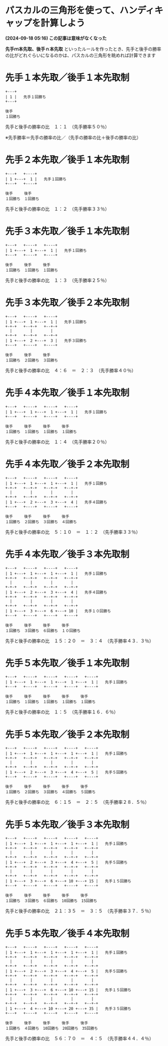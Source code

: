 # パスカルの三角形を使って、ハンディキャップを計算しよう

**(2024-09-18 05:16) この記事は意味がなくなった**  


**先手ｍ本先取、後手ｎ本先取** といったルールを作ったとき、先手と後手の勝率の比がどれぐらいになるのかは、パスカルの三角形を眺めれば計算できます  


# 先手１本先取／後手１本先取制

```
+---+
| 1 |   先手１回勝ち
+---+

後手
１回勝ち
```

先手と後手の勝率の比　１：１　（先手勝率５０％）  

※先手勝率＝先手の勝率の比／（先手の勝率の比＋後手の勝率の比）  


# 先手２本先取／後手１本先取制

```
+---+   +----+
| 1 +---+  1 |   先手１回勝ち
+---+   +----+

後手　　　後手
１回勝ち　１回勝ち
```

先手と後手の勝率の比　１：２　（先手勝率３３％）


# 先手３本先取／後手１本先取制

```
+---+   +----+   +----+
| 1 +---+  1 +---+  1 |   先手１回勝ち
+---+   +----+   +----+

後手　　　後手　　　後手
１回勝ち　１回勝ち　１回勝ち
```

先手と後手の勝率の比　１：３　（先手勝率２５％）


# 先手３本先取／後手２本先取制

```
+---+   +----+   +----+
| 1 +---+  1 +---+  1 |   先手１回勝ち
+-+-+   +--+-+   +--+-+
  |        |        |
+-+-+   +--+-+   +--+-+
| 1 +---+  2 +---+  3 |   先手３回勝ち
+---+   +----+   +----+

後手　　　後手　　　後手
１回勝ち　２回勝ち　３回勝ち
```

先手と後手の勝率の比　４：６　＝　２：３　（先手勝率４０％）


# 先手４本先取／後手１本先取制

```
+---+   +----+   +----+   +----+
| 1 +---+  1 +---+  1 +---+  1 |   先手１回勝ち
+---+   +----+   +----+   +----+

後手　　　後手　　　後手　　　後手
１回勝ち　１回勝ち　１回勝ち　１回勝ち
```

先手と後手の勝率の比　１：４　（先手勝率２０％）


# 先手４本先取／後手２本先取制

```
+---+   +----+   +----+   +----+
| 1 +---+  1 +---+  1 +---+  1 |   先手１回勝ち
+-+-+   +--+-+   +--+-+   +--+-+
  |        |        |        |
+-+-+   +--+-+   +--+-+   +--+-+
| 1 +---+  2 +---+  3 +---+  4 |   先手４回勝ち
+---+   +----+   +----+   +----+

後手　　　後手　　　後手　　　後手
１回勝ち　２回勝ち　３回勝ち　４回勝ち
```

先手と後手の勝率の比　５：１０　＝　１：２　（先手勝率３３％）


# 先手４本先取／後手３本先取制

```
+---+   +----+   +----+   +----+
| 1 +---+  1 +---+  1 +---+  1 |   先手１回勝ち
+-+-+   +--+-+   +--+-+   +--+-+
  |        |        |        |
+-+-+   +--+-+   +--+-+   +--+-+
| 1 +---+  2 +---+  3 +---+  4 |   先手４回勝ち
+-+-+   +--+-+   +--+-+   +--+-+
  |        |        |        |
+-+-+   +--+-+   +--+-+   +--+-+
| 1 +---+  3 +---+  6 +---+ 10 |   先手１０回勝ち
+---+   +----+   +----+   +----+

後手　　　後手　　　後手　　　後手
１回勝ち　３回勝ち　６回勝ち　１０回勝ち
```

先手と後手の勝率の比　１５：２０　＝　３：４　（先手勝率４３．３％）


# 先手５本先取／後手１本先取制

```
+---+   +----+   +----+   +----+   +----+
| 1 +---+  1 +---+  1 +---+  1 +---+  1 |   先手１回勝ち
+---+   +----+   +----+   +----+   +----+

後手　　　後手　　　後手　　　後手　　　後手
１回勝ち　１回勝ち　１回勝ち　１回勝ち　１回勝ち
```

先手と後手の勝率の比　１：５　（先手勝率１６．６％）


# 先手５本先取／後手２本先取制

```
+---+   +----+   +----+   +----+   +----+
| 1 +---+  1 +---+  1 +---+  1 +---+  1 |   先手１回勝ち
+-+-+   +--+-+   +--+-+   +--+-+   +--+-+
  |        |        |        |        |
+-+-+   +--+-+   +--+-+   +--+-+   +--+-+
| 1 +---+  2 +---+  3 +---+  4 +---+  5 |   先手５回勝ち
+---+   +----+   +----+   +----+   +----+

後手　　　後手　　　後手　　　後手　　　後手
１回勝ち　２回勝ち　３回勝ち　４回勝ち　５回勝ち
```

先手と後手の勝率の比　６：１５　＝　２：５　（先手勝率２８．５％）


# 先手５本先取／後手３本先取制

```
+---+   +----+   +----+   +----+   +----+
| 1 +---+  1 +---+  1 +---+  1 +---+  1 |   先手１回勝ち
+-+-+   +--+-+   +--+-+   +--+-+   +--+-+
  |        |        |        |        |
+-+-+   +--+-+   +--+-+   +--+-+   +--+-+
| 1 +---+  2 +---+  3 +---+  4 +---+  5 |   先手５回勝ち
+-+-+   +--+-+   +--+-+   +--+-+   +--+-+
  |        |        |        |        |
+-+-+   +--+-+   +--+-+   +--+-+   +--+-+
| 1 +---+  3 +---+  6 +---+ 10 +---+ 15 |   先手１５回勝ち
+---+   +----+   +----+   +----+   +----+

後手　　　後手　　　後手　　　後手　　　後手
１回勝ち　３回勝ち　６回勝ち　10回勝ち　15回勝ち
```

先手と後手の勝率の比　２１：３５　＝　３：５　（先手勝率３７．５％）


# 先手５本先取／後手４本先取制

```
+---+   +----+   +----+   +----+   +----+
| 1 +---+  1 +---+  1 +---+  1 +---+  1 |   先手１回勝ち
+-+-+   +--+-+   +--+-+   +--+-+   +--+-+
  |        |        |        |        |
+-+-+   +--+-+   +--+-+   +--+-+   +--+-+
| 1 +---+  2 +---+  3 +---+  4 +---+  5 |   先手５回勝ち
+-+-+   +--+-+   +--+-+   +--+-+   +--+-+
  |        |        |        |        |
+-+-+   +--+-+   +--+-+   +--+-+   +--+-+
| 1 +---+  3 +---+  6 +---+ 10 +---+ 15 |   先手１５回勝ち
+-+-+   +--+-+   +--+-+   +--+-+   +--+-+
  |        |        |        |        |
+-+-+   +--+-+   +--+-+   +--+-+   +--+-+
| 1 +---+  4 +---+ 10 +---+ 20 +---+ 35 |   先手３５回勝ち
+---+   +----+   +----+   +----+   +----+

後手　　　後手　　　後手　　　後手　　　後手
１回勝ち　４回勝ち　10回勝ち　20回勝ち　35回勝ち
```

先手と後手の勝率の比　５６：７０　＝　４：５　（先手勝率４４．４％）


